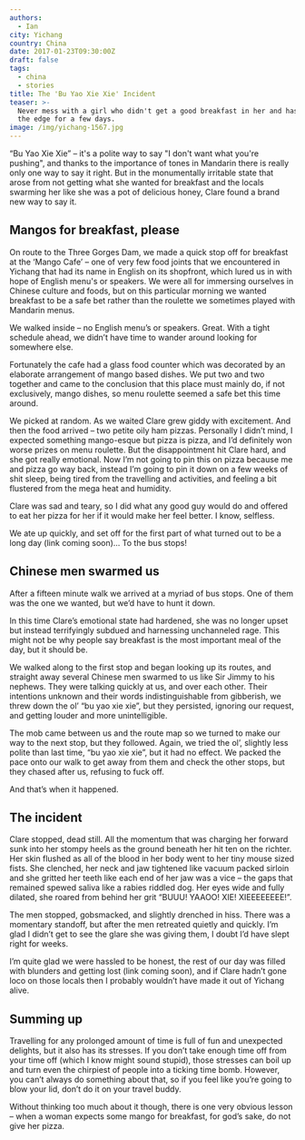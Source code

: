```yaml
---
authors:
  - Ian
city: Yichang
country: China
date: 2017-01-23T09:30:00Z
draft: false
tags:
  - china
  - stories
title: The 'Bu Yao Xie Xie' Incident
teaser: >-
  Never mess with a girl who didn't get a good breakfast in her and has been on
  the edge for a few days.
image: /img/yichang-1567.jpg
---
```

“Bu Yao Xie Xie” – it's a polite way to say "I don't want what you're pushing", and thanks to the importance of tones in Mandarin there is really only one way to say it right. But in the monumentally irritable state that arose from not getting what she wanted for breakfast and the locals swarming her like she was a pot of delicious honey, Clare found a brand new way to say it.

## Mangos for breakfast, please

On route to the Three Gorges Dam, we made a quick stop off for breakfast at the ‘Mango Cafe’ – one of very few food joints that we encountered in Yichang that had its name in English on its shopfront, which lured us in with hope of English menu's or speakers. We were all for immersing ourselves in Chinese culture and foods, but on this particular morning we wanted breakfast to be a safe bet rather than the roulette we sometimes played with Mandarin menus.

We walked inside – no English menu’s or speakers. Great. With a tight schedule ahead, we didn’t have time to wander around looking for somewhere else.

Fortunately the cafe had a glass food counter which was decorated by an elaborate arrangement of mango based dishes. We put two and two together and came to the conclusion that this place must mainly do, if not exclusively, mango dishes, so menu roulette seemed a safe bet this time around.

We picked at random. As we waited Clare grew giddy with excitement. And then the food arrived – two petite oily ham pizzas. Personally I didn’t mind, I expected something mango-esque but pizza is pizza, and I’d definitely won worse prizes on menu roulette. But the disappointment hit Clare hard, and she got really emotional. Now I’m not going to pin this on pizza because me and pizza go way back, instead I’m going to pin it down on a few weeks of shit sleep, being tired from the travelling and activities, and feeling a bit flustered from the mega heat and humidity.

Clare was sad and teary, so I did what any good guy would do and offered to eat her pizza for her if it would make her feel better. I know, selfless.

We ate up quickly, and set off for the first part of what turned out to be a long day (link coming soon)… To the bus stops!

## Chinese men swarmed us

After a fifteen minute walk we arrived at a myriad of bus stops. One of them was the one we wanted, but we’d have to hunt it down.

In this time Clare’s emotional state had hardened, she was no longer upset but instead terrifyingly subdued and harnessing unchanneled rage. This might not be why people say breakfast is the most important meal of the day, but it should be.

We walked along to the first stop and began looking up its routes, and straight away several Chinese men swarmed to us like Sir Jimmy to his nephews. They were talking quickly at us, and over each other. Their intentions unknown and their words indistinguishable from gibberish, we threw down the ol’ “bu yao xie xie”, but they persisted, ignoring our request, and getting louder and more unintelligible.

The mob came between us and the route map so we turned to make our way to the next stop, but they followed. Again, we tried the ol’, slightly less polite than last time, “bu yao xie xie”, but it had no effect. We packed the pace onto our walk to get away from them and check the other stops, but they chased after us, refusing to fuck off.

And that’s when it happened.

## The incident

Clare stopped, dead still. All the momentum that was charging her forward sunk into her stompy heels as the ground beneath her hit ten on the richter. Her skin flushed as all of the blood in her body went to her tiny mouse sized fists. She clenched, her neck and jaw tightened like vacuum packed sirloin and she gritted her teeth like each end of her jaw was a vice – the gaps that remained spewed saliva like a rabies riddled dog. Her eyes wide and fully dilated, she roared from behind her grit “BUUU! YAAOO! XIE! XIEEEEEEEE!”.

The men stopped, gobsmacked, and slightly drenched in hiss. There was a momentary standoff, but after the men retreated quietly and quickly. I’m glad I didn’t get to see the glare she was giving them, I doubt I’d have slept right for weeks.

I’m quite glad we were hassled to be honest, the rest of our day was filled with blunders and getting lost (link coming soon), and if Clare hadn’t gone loco on those locals then I probably wouldn’t have made it out of Yichang alive.

## Summing up

Travelling for any prolonged amount of time is full of fun and unexpected delights, but it also has its stresses. If you don’t take enough time off from your time off (which I know might sound stupid), those stresses can boil up and turn even the chirpiest of people into a ticking time bomb. However, you can’t always do something about that, so if you feel like you’re going to blow your lid, don’t do it on your travel buddy.

Without thinking too much about it though, there is one very obvious lesson – when a woman expects some mango for breakfast, for god’s sake, do not give her pizza.
